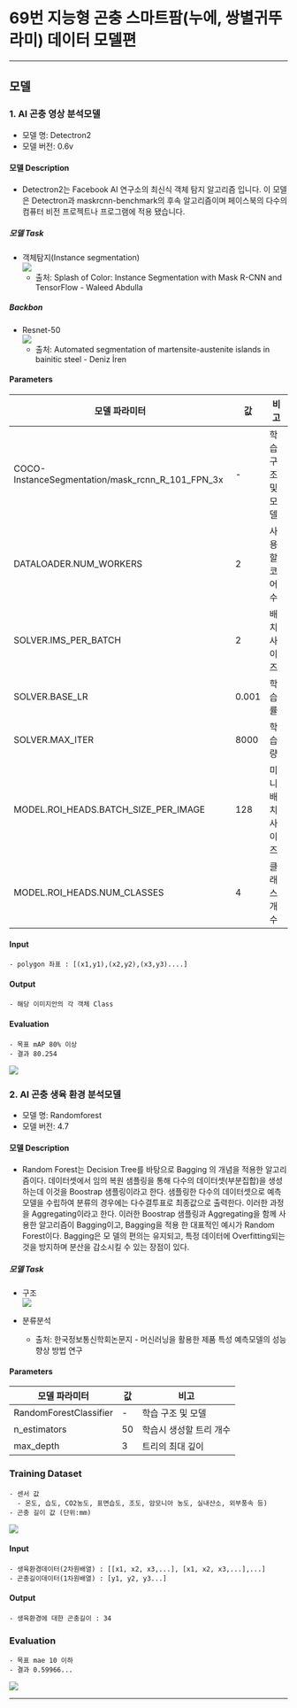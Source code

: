 # 69번 지능형 곤충 스마트팜(누에, 쌍별귀뚜라미) 데이터 모델편

---
## 모델
### 1. AI 곤충 영상 분석모델
- 모델 명: Detectron2
- 모델 버전: 0.6v

#### 모델 Description
- Detectron2는 Facebook AI 연구소의 최신식 객체 탐지 알고리즘 입니다. 이 모델은 Detectron과 maskrcnn-benchmark의 후속 알고리즘이며 페이스북의 다수의 컴퓨터 비전 프로젝트나 프로그램에 적용 됐습니다.

##### 모델 Task

 + 객체탐지(Instance segmentation)\
    <img src="image/img.png">
   + 출처: Splash of Color: Instance Segmentation with Mask R-CNN and TensorFlow -
Waleed Abdulla
##### Backbon
 + Resnet-50\
    <img src="image/img_1.png">
   - 출처: Automated segmentation of martensite-austenite islands in bainitic steel - Deniz İren
#### Parameters
| 모델 파라미터 | 값     | 비고         |
|---------|-------|------------|
| COCO-InstanceSegmentation/mask_rcnn_R_101_FPN_3x  | -     | 학습 구조 및 모델 |
| DATALOADER.NUM_WORKERS    | 2     | 사용할 코어 수   |
| SOLVER.IMS_PER_BATCH    | 2     | 배치 사이즈     |
| SOLVER.BASE_LR    | 0.001 | 학습률        |
| SOLVER.MAX_ITER   | 8000  | 학습량        |
| MODEL.ROI_HEADS.BATCH_SIZE_PER_IMAGE    | 128   | 미니배치 사이즈   |
| MODEL.ROI_HEADS.NUM_CLASSES   | 4     | 클래스 개수     |


#### Input
    - polygon 좌표 : [(x1,y1),(x2,y2),(x3,y3)....]

#### Output
    - 해당 이미지안의 각 객체 Class

#### Evaluation
    - 목표 mAP 80% 이상
    - 결과 80.254
<img src="image/img_7.png">

### 2. AI 곤충 생육 환경 분석모델
- 모델 명: Randomforest
- 모델 버전: 4.7

#### 모델 Description
 - Random Forest는 Decision Tree를 바탕으로 Bagging
의 개념을 적용한 알고리즘이다. 데이터셋에서 임의 복원 샘플링을 통해 
다수의 데이터셋(부분집합)을 생성하는데 이것을 Boostrap
샘플링이라고 한다. 샘플링한 다수의 데이터셋으로 예측모델을 수립하여 분류의 경우에는 다수결투표로
최종값으로 출력한다. 이러한 과정을 Aggregating이라고 한다. 이러한 Boostrap 샘플링과 Aggregating을 함께
사용한 알고리즘이 Bagging이고, Bagging을 적용
한 대표적인 예시가 Random Forest이다. Bagging은 모
델의 편의는 유지되고, 특정 데이터에 Overfitting되는
것을 방지하며 분산을 감소시킬 수 있는 장점이 있다.

##### 모델 Task

+ 구조\
    <img src="image/img_2.png">
+ 분류분석
    
  + 출처: 한국정보통신학회논문지 - 머신러닝을 활용한 제품 특성 예측모델의 성능향상 방법 연구

#### Parameters

| 모델 파라미터                              | 값      | 비고                   |
|--------------------------------------|--------|----------------------|
| RandomForestClassifier               | -      | 학습 구조 및 모델           |
| n_estimators                         | 50     | 학습시 생성할 트리 개수        |
| max_depth                            | 3      | 트리의 최대 깊이 |

### Training Dataset
    
    - 센서 값
      - 온도, 습도, CO2농도, 표면습도, 조도, 암모니아 농도, 실내산소, 외부풍속 등)
    - 곤충 길이 값 (단위:mm)
<img src="image/img_3.png">
    


#### Input
    - 생육환경데이터(2차원배열) : [[x1, x2, x3,...], [x1, x2, x3,...],...]
    - 곤충길이데이터(1차원배열) : [y1, y2, y3...]

#### Output
    - 생육환경에 대한 곤충길이 : 34

### Evaluation


    - 목표 mae 10 이하
    - 결과 0.59966...
<img src="image/img_4.png">


---


